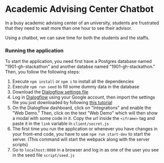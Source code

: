 # Academic Advising Center Chatbot

In a busy academic advising center of an university, students are frustrated that they need to wait more than one hour to see their advisor.

Using a chatbot, we can save time for both the students and the staffs.

### Running the application

To start the application, you need first have a Postgres database named "1901-gh-stackathon" and another databse named "1901-gh-stackathon." Then, you follow the following steps:

1.  Execute `npm install` or `npm i` to install all the dependencies
2.  Execute `npm run seed` to fill some dummy data in the database
3.  Download the [Dialogflow settings file](https://github.com/vchu22/1901-GH-Stackathon/releases/download/1.0/AcademicBot.zip)
4.  Log in [Dialogflow](https://console.dialogflow.com/api-client/#/login) using your Google account, then import the settings file you just downloaded by following [this tutorial](https://dialogflow.com/docs/agents/export-import-restore)
5.  On the Dialogflow dashboard, click on "Integrations" and enable the "Web Demo." Then, click on the text "Web Demo" which will then show a modal with some code in it. Copy the url inside the `<iframe>` tag and paste it in the `link` variable in `client/secret.js`
6.  The first time you run the application or whenever you have changes in your front-end code, you have to use `npm run start-dev` to start the server. (This command will start the webpack along with the server scripts)
7.  Go to `localhost:8080` in a browser and log in as one of the user you see in the seed file `script/seed.js`
